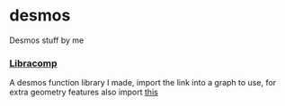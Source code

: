 # desmos
Desmos stuff by me

### [Libracomp](https://www.desmos.com/calculator/4m6qdozwrp)
A desmos function library I made, import the link into a graph to use, for extra geometry features also import [this](https://www.desmos.com/geometry/btw8t6quv0)
